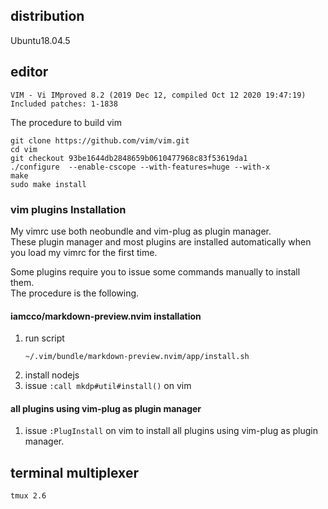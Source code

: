 ## distribution

Ubuntu18.04.5

## editor

```
VIM - Vi IMproved 8.2 (2019 Dec 12, compiled Oct 12 2020 19:47:19)
Included patches: 1-1838
```

The procedure to build vim
```
git clone https://github.com/vim/vim.git
cd vim
git checkout 93be1644db2848659b0610477968c83f53619da1
./configure  --enable-cscope --with-features=huge --with-x
make
sudo make install
```

### vim plugins Installation

My vimrc use both neobundle and vim-plug as plugin manager.  
These plugin manager and most plugins are installed automatically when you load my vimrc for the first time.  

Some plugins require you to issue some commands manually to install them.  
The procedure is the following.

#### iamcco/markdown-preview.nvim installation

1. run script
    ```
    ~/.vim/bundle/markdown-preview.nvim/app/install.sh
    ```
1. install nodejs
1. issue ``:call mkdp#util#install()`` on vim

#### all plugins using vim-plug as plugin manager

1. issue ``:PlugInstall`` on vim to install all plugins using vim-plug as plugin manager.

## terminal multiplexer

```
tmux 2.6
```
